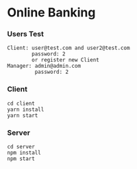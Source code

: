 # Online Banking

### Users Test
```
Client: user@test.com and user2@test.com
        password: 2
        or register new Client
Manager: admin@admin.com
         password: 2           
```

### Client
```
cd client
yarn install
yarn start
```

### Server
```
cd server
npm install
npm start
```
